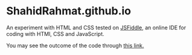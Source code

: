 # ShahidRahmat.github.io

An experiment with HTML and CSS tested on [JSFiddle](https://jsfiddle.net), an online IDE for coding with HTMl, CSS and JavaScript.

You may see the outcome of the code through [this link.](https://shahidrahmat.github.io)
